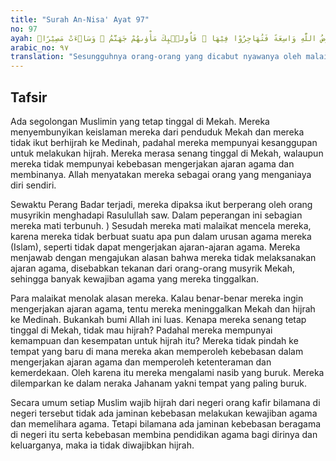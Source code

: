 ```yaml
---
title: "Surah An-Nisa' Ayat 97"
no: 97
ayah: اِنَّ الَّذِيْنَ تَوَفّٰىهُمُ الْمَلٰۤىِٕكَةُ ظَالِمِيْٓ اَنْفُسِهِمْ قَالُوْا فِيْمَ كُنْتُمْ ۗ قَالُوْا كُنَّا مُسْتَضْعَفِيْنَ فِى الْاَرْضِۗ  قَالُوْٓا اَلَمْ تَكُنْ اَرْضُ اللّٰهِ وَاسِعَةً فَتُهَاجِرُوْا فِيْهَا ۗ فَاُولٰۤىِٕكَ مَأْوٰىهُمْ جَهَنَّمُ ۗ وَسَاۤءَتْ مَصِيْرًاۙ  
arabic_no: ٩٧
translation: "Sesungguhnya orang-orang yang dicabut nyawanya oleh malaikat dalam keadaan menzalimi sendiri, mereka (para malaikat) bertanya, “Bagaimana kamu ini?” Mereka menjawab, “Kami orang-orang yang tertindas di bumi (Mekah).” Mereka (para malaikat) bertanya, “Bukankah bumi Allah itu luas, sehingga kamu dapat berhijrah (berpindah-pindah) di bumi itu?” Maka orang-orang itu tempatnya di neraka Jahanam, dan (Jahanam) itu seburuk-buruk tempat kembali,"
---
```


## Tafsir

Ada segolongan Muslimin yang tetap tinggal di Mekah. Mereka menyembunyikan keislaman mereka dari penduduk Mekah dan mereka tidak ikut berhijrah ke Medinah, padahal mereka mempunyai kesanggupan untuk melakukan hijrah. Mereka merasa senang tinggal di Mekah, walaupun mereka tidak mempunyai kebebasan mengerjakan ajaran agama dan membinanya. Allah menyatakan mereka sebagai orang yang menganiaya diri sendiri.

Sewaktu Perang Badar terjadi, mereka dipaksa ikut berperang oleh orang musyrikin menghadapi Rasulullah saw. Dalam peperangan ini sebagian mereka mati terbunuh. ) Sesudah mereka mati malaikat mencela mereka, karena mereka tidak berbuat suatu apa pun dalam urusan agama mereka (Islam), seperti tidak dapat mengerjakan ajaran-ajaran agama. Mereka menjawab dengan mengajukan alasan bahwa mereka tidak melaksanakan ajaran agama, disebabkan tekanan dari orang-orang musyrik Mekah, sehingga banyak kewajiban agama yang mereka tinggalkan.

Para malaikat menolak alasan mereka. Kalau benar-benar mereka ingin mengerjakan ajaran agama, tentu mereka meninggalkan Mekah dan hijrah ke Medinah. Bukankah bumi Allah ini luas. Kenapa mereka senang tetap tinggal di Mekah, tidak mau hijrah? Padahal mereka mempunyai kemampuan dan kesempatan untuk hijrah itu? Mereka tidak pindah ke tempat yang baru di mana mereka akan memperoleh kebebasan dalam mengerjakan ajaran agama dan memperoleh ketenteraman dan kemerdekaan. Oleh karena itu mereka mengalami nasib yang buruk. Mereka dilemparkan ke dalam neraka Jahanam yakni tempat yang paling buruk.

Secara umum setiap Muslim wajib hijrah dari negeri orang kafir bilamana di negeri tersebut tidak ada jaminan kebebasan melakukan kewajiban agama dan memelihara agama. Tetapi bilamana ada jaminan kebebasan beragama di negeri itu serta kebebasan membina pendidikan agama bagi dirinya dan keluarganya, maka ia tidak diwajibkan hijrah.